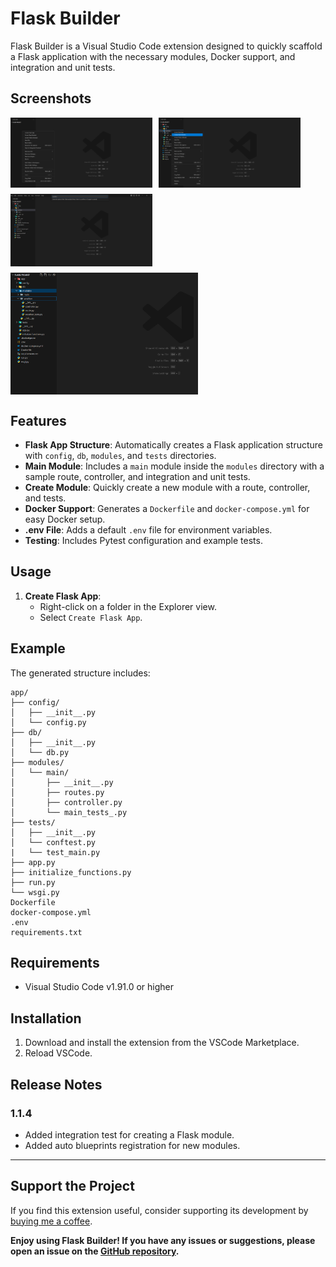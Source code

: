 # Flask Builder

Flask Builder is a Visual Studio Code extension designed to quickly scaffold a Flask application with the necessary modules, Docker support, and integration and unit tests. 


## Screenshots
<div style="display: flex; flex-wrap: wrap; gap: 10px;">
	<img src="images/create-flask-app.png" alt="Create Flask App" style="width: 45%;"> 
	<img src="images/create-flask-module.png" alt="Create Flask Module" style="width: 45%;">
	<img src="images/create-flask-module-2.png" alt="Enter module name" style="width: 45%;">
	<img src="images/module-files.png" alt="Module files" width="300">
</div>

## Features

- **Flask App Structure**: Automatically creates a Flask application structure with `config`, `db`, `modules`, and `tests` directories.
- **Main Module**: Includes a `main` module inside the `modules` directory with a sample route, controller, and integration and unit tests.
- **Create Module**: Quickly create a new module with a route, controller, and tests.
- **Docker Support**: Generates a `Dockerfile` and `docker-compose.yml` for easy Docker setup.
- **.env File**: Adds a default `.env` file for environment variables.
- **Testing**: Includes Pytest configuration and example tests.

## Usage

1. **Create Flask App**:
   - Right-click on a folder in the Explorer view.
   - Select `Create Flask App`.

## Example

The generated structure includes:
```
app/
├── config/
│   ├── __init__.py
│   └── config.py
├── db/
│   ├── __init__.py
│   └── db.py
├── modules/
│   └── main/
│       ├── __init__.py
│       ├── routes.py
│       ├── controller.py
│       └── main_tests_.py
├── tests/
│   ├── __init__.py
│   └── conftest.py
|   └── test_main.py
├── app.py
├── initialize_functions.py
├── run.py
└── wsgi.py
Dockerfile
docker-compose.yml
.env
requirements.txt
```


## Requirements

- Visual Studio Code v1.91.0 or higher

## Installation

1. Download and install the extension from the VSCode Marketplace.
2. Reload VSCode.

## Release Notes

### 1.1.4

- Added integration test for creating a Flask module.
- Added auto blueprints registration for new modules.

---

## Support the Project

If you find this extension useful, consider supporting its development by [buying me a coffee](https://buymeacoffee.com/rabinhansda).

**Enjoy using Flask Builder! If you have any issues or suggestions, please open an issue on the [GitHub repository](https://github.com/rabinhansda24/flask-builder).**

